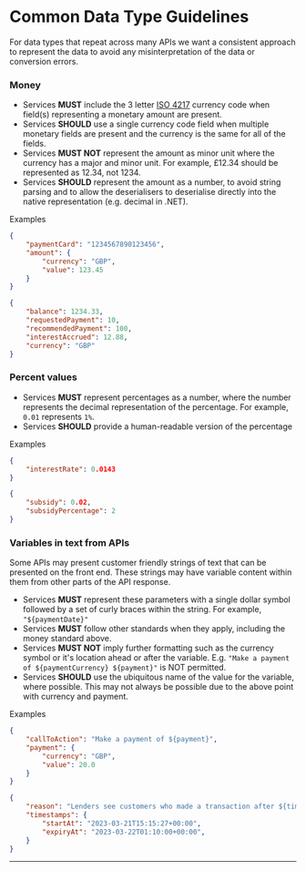 # Common Data Type Guidelines

For data types that repeat across many APIs we want a consistent approach to represent the data to avoid any misinterpretation of the data or conversion errors.

### Money

* Services **MUST** include the 3 letter [ISO 4217](https://www.iso.org/iso-4217-currency-codes.html) currency code when field(s) representing a monetary amount are present.
* Services **SHOULD** use a single currency code field when multiple monetary fields are present and the currency is the same for all of the fields. 
* Services **MUST NOT** represent the amount as minor unit where the currency has a major and minor unit. For example, £12.34 should be represented as 12.34, not 1234.
* Services **SHOULD** represent the amount as a number, to avoid string parsing and to allow the deserialisers to deserialise directly into the native representation (e.g. decimal in .NET).

Examples
```json
{
    "paymentCard": "1234567890123456",
    "amount": {
        "currency": "GBP",
        "value": 123.45
    }
}
```

```json
{
    "balance": 1234.33,
    "requestedPayment": 10,
    "recommendedPayment": 100,
    "interestAccrued": 12.88,
    "currency": "GBP"
}
```

### Percent values

* Services **MUST** represent percentages as a number, where the number represents the decimal representation of the percentage. For example, `0.01` represents `1%`.
* Services **SHOULD** provide a human-readable version of the percentage

Examples

```json
{
    "interestRate": 0.0143
}
```

```json
{
    "subsidy": 0.02,
    "subsidyPercentage": 2
}
```

### Variables in text from APIs

Some APIs may present customer friendly strings of text that can be presented on the front end. These strings may have variable content within them from other parts of the API response.

* Services **MUST** represent these parameters with a single dollar symbol followed by a set of curly braces within the string. For example, `"${paymentDate}"`
* Services **MUST** follow other standards when they apply, including the money standard above. 
* Services **MUST NOT** imply further formatting such as the currency symbol or it's location ahead or after the variable. E.g. `"Make a payment of ${paymentCurrency} ${payment}"` is NOT permitted.
* Services **SHOULD** use the ubiquitous name of the value for the variable, where possible. This may not always be possible due to the above point with currency and payment.

Examples
```json
{
    "callToAction": "Make a payment of ${payment}",
    "payment": {
        "currency": "GBP",
        "value": 20.0
    }
}
```

```json
{
    "reason": "Lenders see customers who made a transaction after ${timestamps.startAt} higher risk.",
    "timestamps": {
        "startAt": "2023-03-21T15:15:27+00:00",
        "expiryAt": "2023-03-22T01:10:00+00:00",
    }
}
```

---
